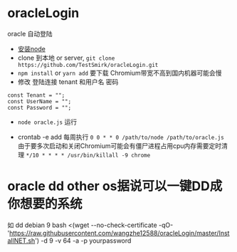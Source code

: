 # oracleLogin
oracle 自动登陆


* [安装node](https://nodejs.org/zh-cn/download/package-manager/)
* clone 到本地 or server, `git clone https://github.com/TestSmirk/oracleLogin.git`
* `npm install` or `yarn add` 要下载 Chromium带宽不高到国内机器可能会慢
* 修改 登陆连接 tenant 和用户名 密码 
```
const Tenant = ""; 
const UserName = "";
const Password = "";
```
* `node oracle.js` 运行

* crontab -e  add 每周执行 `0 0 * * 0 /path/to/node /path/to/oracle.js` 由于要多次启动和关闭Chromium可能会有僵尸进程占用cpu内存需要定时清理 `*/10 * * * * /usr/bin/killall -9 chrome`

# oracle dd other os据说可以一键DD成你想要的系统

如 dd debian 9
bash <(wget --no-check-certificate -qO- 'https://raw.githubusercontent.com/wangzhe12588/oracleLogin/master/InstallNET.sh') -d 9 -v 64 -a -p yourpassword
